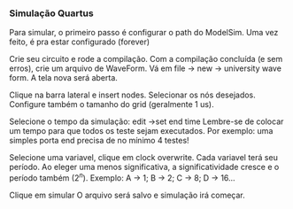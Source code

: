 

### Simulação Quartus
Para simular, o primeiro passo é configurar o path do ModelSim.
Uma vez feito, é pra estar configurado (forever)

Crie seu circuito e rode a compilação.
Com a compilação concluída (e sem erros), crie um arquivo de WaveForm.
Vá em file -> new -> university wave form.
A tela nova será aberta.

Clique na barra lateral e insert nodes. Selecionar os nós desejados.
Configure também o tamanho do grid (geralmente 1 us).

Selecione o tempo da simulação: edit ->set end time
Lembre-se de colocar um tempo para que todos os teste sejam executados.
Por exemplo: uma simples porta end precisa de no mínimo 4 testes!

Selecione uma variavel, clique em clock overwrite.
Cada variavel terá seu período. Ao eleger uma menos significativa, a significatividade cresce e o período também ($2^n$).
Exemplo: A -> 1; B -> 2; C -> 8; D -> 16...

Clique em simular
O arquivo será salvo e simulação irá começar.